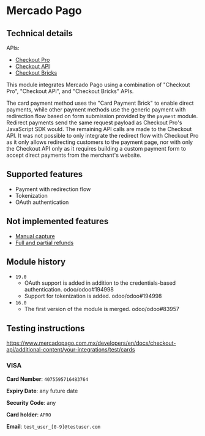 # Mercado Pago

## Technical details

APIs:
- [Checkout Pro](https://www.mercadopago.com.mx/developers/en/docs/checkout-pro/overview)
- [Checkout API](https://www.mercadopago.com.mx/developers/en/docs/checkout-api/overview)
- [Checkout Bricks](https://www.mercadopago.com.mx/developers/en/docs/checkout-bricks/overview)

This module integrates Mercado Pago using a combination of "Checkout Pro", "Checkout API", and
"Checkout Bricks" APIs.

The card payment method uses the "Card Payment Brick" to enable direct payments, while other payment
methods use the generic payment with redirection flow based on form submission provided by the
`payment` module. Redirect payments send the same request payload as Checkout Pro's JavaScript SDK
would. The remaining API calls are made to the Checkout API. It was not possible to only integrate
the redirect flow with Checkout Pro as it only allows redirecting customers to the payment page, nor
with only the Checkout API only as it requires building a custom payment form to accept direct
payments from the merchant's website.

## Supported features

- Payment with redirection flow
- Tokenization
- OAuth authentication

## Not implemented features

- [Manual capture](https://www.mercadopago.com.mx/developers/en/docs/checkout-api/payment-management/capture-authorized-payment)
- [Full and partial refunds](https://www.mercadopago.com.mx/developers/en/docs/checkout-api/payment-management/cancellations-and-refunds)

## Module history

- `19.0`
  - OAuth support is added in addition to the credentials-based authentication. odoo/odoo#194998
  - Support for tokenization is added. odoo/odoo#194998
- `16.0`
  - The first version of the module is merged. odoo/odoo#83957

## Testing instructions

https://www.mercadopago.com.mx/developers/en/docs/checkout-api/additional-content/your-integrations/test/cards

### VISA

**Card Number**: `4075595716483764`

**Expiry Date**: any future date

**Security Code**: any

**Card holder**: `APRO`

**Email**: `test_user_[0-9]@testuser.com`
